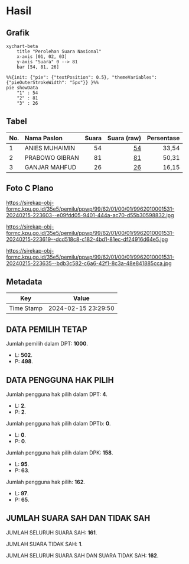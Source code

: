# Hasil

## Grafik

```mermaid
xychart-beta
    title "Perolehan Suara Nasional"
    x-axis [01, 02, 03]
    y-axis "Suara" 0 --> 81
    bar [54, 81, 26]
```

```mermaid
%%{init: {"pie": {"textPosition": 0.5}, "themeVariables": {"pieOuterStrokeWidth": "5px"}} }%%
pie showData
    "1" : 54
    "2" : 81
    "3" : 26
```

## Tabel

| No. | Nama Paslon    | Suara | Suara (raw) | Persentase |
|:--- |:-------------- | -----:| -----------:| ----------:|
| 1   | ANIES MUHAIMIN | 54    | [54][p-1]   | 33,54      |
| 2   | PRABOWO GIBRAN | 81    | [81][p-2]   | 50,31      |
| 3   | GANJAR MAHFUD  | 26    | [26][p-3]   | 16,15      |


[p-1]: https://github.com/gigit-pemilu/pemilu-2024/blob/main/pilpres/hitung-suara/sub/99-luar-negeri/sub/62-kuala-lumpur-malaysia/sub/01-kuala-lumpur-malaysia/sub/0001-kuala-lumpur-malaysia/sub/531-tps-218/sub/paslon-1.txt
[p-2]: https://github.com/gigit-pemilu/pemilu-2024/blob/main/pilpres/hitung-suara/sub/99-luar-negeri/sub/62-kuala-lumpur-malaysia/sub/01-kuala-lumpur-malaysia/sub/0001-kuala-lumpur-malaysia/sub/531-tps-218/sub/paslon-2.txt
[p-3]: https://github.com/gigit-pemilu/pemilu-2024/blob/main/pilpres/hitung-suara/sub/99-luar-negeri/sub/62-kuala-lumpur-malaysia/sub/01-kuala-lumpur-malaysia/sub/0001-kuala-lumpur-malaysia/sub/531-tps-218/sub/paslon-3.txt

## Foto C Plano

https://sirekap-obj-formc.kpu.go.id/35e5/pemilu/ppwp/99/62/01/00/01/9962010001531-20240215-223603--e09fdd05-9401-444a-ac70-d55b30598832.jpg

https://sirekap-obj-formc.kpu.go.id/35e5/pemilu/ppwp/99/62/01/00/01/9962010001531-20240215-223619--dcd518c8-c182-4bd1-81ec-df24916d64e5.jpg

https://sirekap-obj-formc.kpu.go.id/35e5/pemilu/ppwp/99/62/01/00/01/9962010001531-20240215-223635--bdb3c582-c6a6-42f1-8c3a-48e841885cca.jpg


## Metadata

| Key        | Value               |
| ---------- | ------------------- |
| Time Stamp | 2024-02-15 23:29:50 |


## DATA PEMILIH TETAP

Jumlah pemilih dalam DPT: **1000**.
 * L: **502**.
 * P: **498**.

## DATA PENGGUNA HAK PILIH

Jumlah pengguna hak pilih dalam DPT: **4**.
 * L: **2**.
 * P: **2**.

Jumlah pengguna hak pilih dalam DPTb: **0**.
 * L: **0**.
 * P: **0**.

Jumlah pengguna hak pilih dalam DPK: **158**.
 * L: **95**.
 * P: **63**.

Jumlah pengguna hak pilih: **162**.
 * L: **97**.
 * P: **65**.

## JUMLAH SUARA SAH DAN TIDAK SAH

JUMLAH SELURUH SUARA SAH: **161**.

JUMLAH SUARA TIDAK SAH: **1**.

JUMLAH SELURUH SUARA SAH DAN SUARA TIDAK SAH: **162**.


